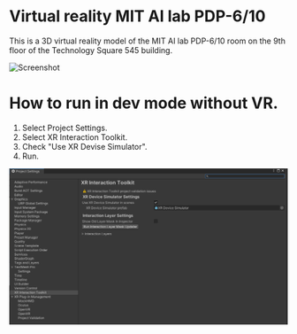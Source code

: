 # Virtual reality MIT AI lab PDP-6/10

This is a 3D virtual reality model of the MIT AI lab PDP-6/10 room on
the 9th floor of the Technology Square 545 building.

![Screenshot](https://user-images.githubusercontent.com/775050/152671231-7dc63e22-d996-45d9-a904-5cbbebb9f3ac.png)


# How to run in dev mode without VR.
1. Select Project Settings.
2. Select XR Interaction Toolkit.
3. Check "Use XR Devise Simulator".
4. Run.

![Alt text](Documentation%20Illustarions/SimulationDevice.PNG "Si")